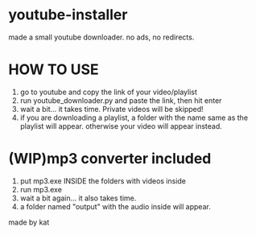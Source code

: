 # youtube-installer
made a small youtube downloader. no ads, no redirects.

# HOW TO USE
1. go to youtube and copy the link of your video/playlist
2. run youtube_downloader.py and paste the link, then hit enter
3. wait a bit... it takes time. Private videos will be skipped!
4. if you are downloading a playlist, a folder with the name same as the playlist will appear.
    otherwise your video will appear instead.

# (WIP)mp3 converter included
1. put mp3.exe INSIDE the folders with videos inside
2. run mp3.exe
3. wait a bit again... it also takes time.
4. a folder named "output" with the audio inside will appear.

made by kat
